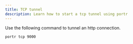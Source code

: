 ```yaml
---
title: TCP tunnel
description: Learn how to start a tcp tunnel using portr
---
```


Use the following command to tunnel an http connection.

```bash
portr tcp 9000
```
